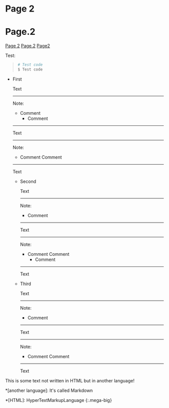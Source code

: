 Page 2
======

Page.2
======

[Page 2](#page-2)
[Page.2](#page.2)
[Page2](#page2)

Test:
> ```bash
> # Test code
> $ Test code
> ```

  * First

    Text

    ----
    Note:

      * Comment
          - Comment

    ----

    Text

    ----
    Note:

      * Comment
        Comment

    ----

    Text

      * Second

        Text

        ----
        Note:

        * Comment

        ----

        Text

        ----
        Note:

          * Comment
            Comment
              - Comment

        ----

        Text

      * Third

        Text

        ----
        Note:

        * Comment

        ----

        Text

        ----
        Note:

          * Comment
            Comment

        ----

        Text

This is some text not written in HTML but in another language!

*[another language]: It's called Markdown

*[HTML]: HyperTextMarkupLanguage
{:.mega-big}
